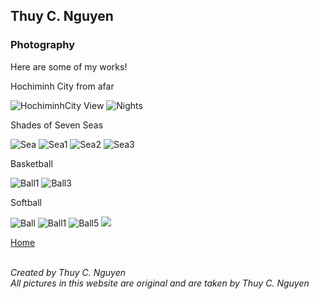 ## Thuy C. Nguyen
### Photography
Here are some of my works!
<br>
<p>Hochiminh City from afar</p>
<img src="https://scontent-sjc2-1.xx.fbcdn.net/v/t1.0-0/cp0/e15/q65/s320x320/483742_481168405284363_290820780_n.jpg?efg=eyJpIjoiYiJ9&oh=f9eb41e566ab78b3576bd3f7a9cd27eb&oe=5A9B2F70" alt="HochiminhCity View">
<img src="https://scontent-sjc2-1.xx.fbcdn.net/v/t1.0-0/cp0/e15/q65/s320x320/578287_476284469106090_1477542420_n.jpg?efg=eyJpIjoiYiJ9&oh=c2bebeadc2d0864c80e737a3461de9f4&oe=5AABCAFC" alt="Nights">
<p>Shades of Seven Seas</p>
<img src="https://scontent-sjc2-1.xx.fbcdn.net/v/t1.0-0/cp0/e15/q65/s320x320/21558908_1573448019389724_8416027381819823896_n.jpg?efg=eyJpIjoiYiJ9&oh=82e5a124ac2505af3412fd1f6cc786d8&oe=5AABBC70" alt="Sea">
<img src="https://scontent-sjc2-1.xx.fbcdn.net/v/t1.0-0/cp0/e15/q65/s320x320/22089617_1583915701676289_8183535366046408069_n.jpg?efg=eyJpIjoiYiJ9&oh=a23cc7056c66a832280fd0ca459c89d7&oe=5A93F8A9" alt="Sea1">
<img src="https://scontent-sjc2-1.xx.fbcdn.net/v/t1.0-0/cp0/e15/q65/p240x240/17523606_1412251038842757_5971348772508217509_n.jpg?efg=eyJpIjoiYiJ9&oh=ea3925de1f70a29177d4f75ecd5ab836&oe=5A9B7474" alt="Sea2">
<img src="https://scontent-sjc2-1.xx.fbcdn.net/v/t1.0-0/cp0/e15/q65/p240x240/22365273_1591542144246978_7261852661543863680_n.jpg?efg=eyJpIjoiYiJ9&oh=67ba1f2b5c6c32d3caaaaaa339e90f44&oe=5A9C8440" alt="Sea3">
<p>Basketball</p>
<img src="https://scontent-sjc2-1.xx.fbcdn.net/v/t1.0-0/cp0/e15/q65/p320x320/10929088_825901054144428_2930555058320301766_n.jpg?efg=eyJpIjoiYiJ9&oh=5594419bb4e6720831f300165f7b2f4e&oe=5A9A6903" alt="Ball1">
<img src="https://scontent-sjc2-1.xx.fbcdn.net/v/t1.0-0/cp0/e15/q65/p320x320/10930853_825902890810911_8877551920385670904_n.jpg?efg=eyJpIjoiYiJ9&oh=722e0218502fcdaea244df55a0b32103&oe=5A9FE907" alt="Ball3">
<p>Softball</p>
<img src="https://scontent-sjc2-1.xx.fbcdn.net/v/t1.0-0/cp0/e15/q65/s320x320/10298902_671992236201978_1483820563477615629_n.jpg?efg=eyJpIjoiYiJ9&oh=6000b9b4448013b56ec21e8c52ab602f&oe=5AA6122E" alt="Ball">
<img src="https://scontent-sjc2-1.xx.fbcdn.net/v/t1.0-0/cp0/e15/q65/s320x320/10256957_678809478853587_2460493448227061996_n.jpg?efg=eyJpIjoiYiJ9&oh=524bf8bced35b58b5f066631471fc4bc&oe=5AA4E9D5" alt="Ball1">
<img src="https://scontent-sjc2-1.xx.fbcdn.net/v/t1.0-0/cp0/e15/q65/s320x320/11205048_1081769781890886_6913068544070921216_n.jpg?efg=eyJpIjoiYiJ9&oh=15077a65b379f17d98fed2901294e982&oe=5AAF0858" alt="Ball5">
<img src="https://scontent-sjc2-1.xx.fbcdn.net/v/t1.0-0/cp0/e15/q65/s320x320/12670668_1081770715224126_7031455679406153906_n.jpg?efg=eyJpIjoiYiJ9&oh=e5890a1253bdbb29e0812c11fc8bf968&oe=5AA28FC0"Ball8">

<br>

<a href="https://tweecongnguyen.github.io/index">Home</a> 
<br>
<br>
<address>
Created by Thuy C. Nguyen<br>
All pictures in this website are original and are taken by Thuy C. Nguyen<br>
</address>
